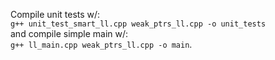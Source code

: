 Compile unit tests w/: <br>
```g++ unit_test_smart_ll.cpp weak_ptrs_ll.cpp -o unit_tests``` <br>
and compile simple main w/: <br>
```g++ ll_main.cpp weak_ptrs_ll.cpp -o main```.
